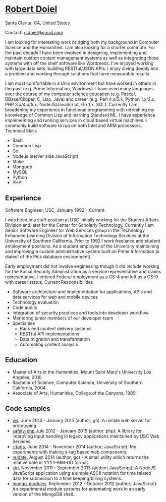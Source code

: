 # [Robert Doiel](http://rsdoiel.github.io)

Santa Clarita, CA, United States

Contact: rsdoiel@gmail.com

I am looking for interesting work bridging both my background in Computer Science and the Humanities. I am also looking for a shorter commute.  For the past decade I have been involved in designing, implementing and maintain custom content management systems as well as integrating those systems with off the shelf software like Wordpress.  I've enjoyed working with large data sets, building RESTful/JSON APIs.  I enjoy diving deeply into a problem and working through solutions that have measurable results.  

I am most comfortable in a Unix environment but have worked in others in the past (e.g. Prime Information, Windows). I have used many languages over the course of my computer science education (e.g. Pascal, DBase/Clipper, C, Lisp, Java) and career (e.g. Perl 4.x/5.x, Python 1.x/2.x, PHP 3.x/4.x/5.x, NodeJS/JavaScript, Go 1.x, SQL). Currently I am broadening my experience in functional programming with refreshing my knowledge of Common Lisp and learning Standard ML. I have experience implementing and running services in cloud based virtual machines. I commonly build software to run on both Intel and ARM processors.
Technical Skills

+ Bash
+ Common Lisp
+ Go
+ Node.js (server side JavaScript)
+ Make
+ Mongodb
+ MySQL
+ Python
+ PHP

## Experience

Software Engineer, USC, January 1992 - Current

I was hired in a staff position at USC initially working for the Student Affairs Division and later for the Center for Scholarly Technology. Currently I am Senior Software Engineer for Web Services group in the Technology Enhanced Learning Division of Information Technology Services at the University of Southern California.
Prior to 1992 I work freelance and student employment positions. As a student employee of the University maintaining and improving a custom administrative system built on Prime Information (a dialect of the Pick database environment).

Early employment did not involve engineering though it did include working for the Social Security Administration as a service representative and claims representative. I entered Federal employment as a GS-4 and left as a GS-9 with career status.
Current Responsibilities

+ Software architecture and implementation for applications, APIs and data services for web and mobile devices
+ Technology evaluation
+ Code audits
+ Integration of security practices and tools into developer workflow
+ Mentoring junior members of our developer team
+ Specialties
    + Back end content delivery systems
    + RESTful API implementations
    + Data migration and transformation
    + Automating content analysis

## Education

+ Master of Arts in the Humanities, Mount Saint Mary's University Los Angeles, 2010
+ Bachelor of Science, Computer Science, University of Southern California, 2004
+ Associate of Arts, Humanities, College of the Canyons, 1989

## Code samples

+ [ws](https://github.com/rsdoiel/ws), June 2014 - January 2015 (author; go):  A nimble web server for  prototyping.
+ [safely-php](https://github.com/uscwebservices/safely-php),July 2012 - January 2015 (author: php): A library for improving input handling in legacy applications maintained by USC Web Services
+ [r-tags](https://github.com/rsdoiel/r-tags), June 2014 - November 2014 (author; JavaScript): My experiments with making x-tag based web components.
+ [reldate](https://github.com/rsdoiel/reldate), August 2014 (author; go) - A small utility which returns the relative date in YYYY-MM-DD format.
+ [stn](https://github.com/rsdoiel/stn), November 2011 - September 2013 (author; JavaScript):  A NodeJS JavaScript application using a simple ASCII notation for time related data for submission to a time keeping/billing systems.
+ [mongo-modules](https://github.com/rsdoiel/mongo-modules), September 2012 - October 2012 (author; JavaScript): An experimental module systems for automating work in an early version of the MongoDB shell.
